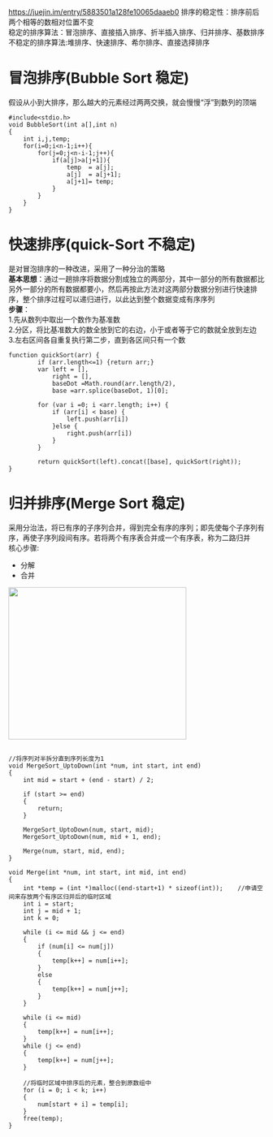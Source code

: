 https://juejin.im/entry/5883501a128fe10065daaeb0
排序的稳定性：排序前后两个相等的数相对位置不变  
稳定的排序算法：冒泡排序、直接插入排序、折半插入排序、归并排序、基数排序  
不稳定的排序算法:堆排序、快速排序、希尔排序、直接选择排序
# 冒泡排序(Bubble Sort 稳定)
假设从小到大排序，那么越大的元素经过两两交换，就会慢慢“浮”到数列的顶端
````
#include<stdio.h>
void BubbleSort(int a[],int n)
{
    int i,j,temp;
    for(i=0;i<n-1;i++){
        for(j=0;j<n-i-1;j++){
            if(a[j]>a[j+1]){
                temp  = a[j];
                a[j]  = a[j+1];
                a[j+1]= temp;
            }
        }
    }
}
````
# 快速排序(quick-Sort 不稳定)
是对冒泡排序的一种改进，采用了一种分治的策略  
**基本思想**：通过一趟排序将数据分割成独立的两部分，其中一部分的所有数据都比另外一部分的所有数据都要小，然后再按此方法对这两部分数据分别进行快速排序，整个排序过程可以递归进行，以此达到整个数据变成有序序列  
**步骤**：  
1.先从数列中取出一个数作为基准数  
2.分区，将比基准数大的数全放到它的右边，小于或者等于它的数就全放到左边  
3.左右区间各自重复执行第二步，直到各区间只有一个数
````
function quickSort(arr) {
    	if (arr.length<=1) {return arr;}
    	var left = [],
    		right = [],
    		baseDot =Math.round(arr.length/2),
    		base =arr.splice(baseDot, 1)[0];
    
    	for (var i =0; i <arr.length; i++) {
    		if (arr[i] < base) {
    			left.push(arr[i])
    		}else {
    			right.push(arr[i])
    		}
    	}
    
    	return quickSort(left).concat([base], quickSort(right));
}
````
# 归并排序(Merge Sort 稳定)
采用分治法，将已有序的子序列合并，得到完全有序的序列；即先使每个子序列有序，再使子序列段间有序。若将两个有序表合并成一个有序表，称为二路归并  
核心步骤:
* 分解
* 合并  
<img src="https://images2015.cnblogs.com/blog/1024555/201612/1024555-20161218163120151-452283750.png" width="350px" height="300px"/> 

````

//将序列对半拆分直到序列长度为1
void MergeSort_UptoDown(int *num, int start, int end)
{
    int mid = start + (end - start) / 2;

    if (start >= end)
    {
        return;
    }
    
    MergeSort_UptoDown(num, start, mid);
    MergeSort_UptoDown(num, mid + 1, end);

    Merge(num, start, mid, end);
}

void Merge(int *num, int start, int mid, int end)
{
    int *temp = (int *)malloc((end-start+1) * sizeof(int));    //申请空间来存放两个有序区归并后的临时区域
    int i = start;
    int j = mid + 1;
    int k = 0;

    while (i <= mid && j <= end)
    {
        if (num[i] <= num[j])
        {
            temp[k++] = num[i++];
        }
        else
        {
            temp[k++] = num[j++];
        }
    }

    while (i <= mid)
    {
        temp[k++] = num[i++];
    }
    while (j <= end)
    {
        temp[k++] = num[j++];
    }

    //将临时区域中排序后的元素，整合到原数组中
    for (i = 0; i < k; i++)
    {
        num[start + i] = temp[i];
    }
    free(temp);
}
````